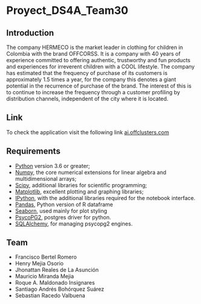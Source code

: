 # Proyect_DS4A_Team30

## Introduction

The company HERMECO is the market leader in clothing for children in Colombia with the brand OFFCORSS. It is a company with 40 years of experience committed to offering authentic, trustworthy and fun products and experiences for irreverent children with a COOL lifestyle.  The company has estimated that the frequency of purchase of its customers is approximately 1.5 times a year, for the company this denotes a giant potential in the recurrence of purchase of the brand. The interest of this is to continue to increase the frequency through a customer profiling by distribution channels, independent of the city where it is located. 

## Link

To check the application visit the following link [ai.offclusters.com](http://ai.offclusters.com)

## Requirements 
* [Python](http://www.python.org) version 3.6 or greater;
* [Numpy](http://www.numpy.org), the core numerical extensions for linear algebra and multidimensional arrays;
* [Scipy](http://www.scipy.org), additional libraries for scientific programming;
* [Matplotlib](http://matplotlib.sf.net), excellent plotting and graphing libraries;
* [IPython](http://ipython.org), with the additional libraries required for the notebook interface.
* [Pandas](http://pandas.pydata.org/), Python version of R dataframe
* [Seaborn](stanford.edu/~mwaskom/software/seaborn/), used mainly for plot styling
* [PsycoPG2](https://pypi.org/project/psycopg2/), postgres driver for python.
* [SQLAlchemy](https://docs.sqlalchemy.org/en/13/), for managing psycopg2 engines.

## Team
- Francisco Bertel Romero
- Henry Mejia Osorio
- Jhonattan Reales de La Asunción
- Mauricio Miranda Mejia
- Roque A. Maldonado Insignares
- Santiago Andrés Bohórquez Suárez
- Sebastian Racedo Valbuena
